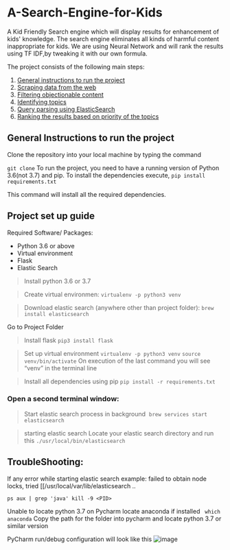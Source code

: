# A-Search-Engine-for-Kids

A Kid Friendly Search engine which will display results for enhancement of kids' knowledge. The search engine eliminates all kinds of harmful content inappropriate for kids. We are using Neural Network and will rank the results using TF IDF,by tweaking it with our own formula.



The project consists of the following main steps:
<ol>
   <li><a href="#head1"> General instructions to run the project</a>
   <li><a href="#head2"> Scraping data from the web </a>
   <li><a href="#head3"> Filtering objectionable content</a>
   <li><a href="#head4"> Identifying topics</a>
   <li><a href="#head5"> Query parsing using ElasticSearch</a>
   <li><a href="#head6"> Ranking the results based on priority of the topics </a>
</ol>



<p id="head1"> <h2> General Instructions to run the project </h2></p>
Clone the repository into your local machine by typing the command

`git clone`
To run the project, you need to have a running version of Python 3.6(not 3.7) and pip.
To install the dependencies execute,
`pip install requirements.txt`

This command will install all the required dependencies.

## Project set up guide
Required Software/ Packages:
   - Python 3.6 or above
   - Virtual environment
   - Flask
   - Elastic Search
 
> Install python 3.6 or 3.7

> Create virtual environmen:
`virtualenv -p python3 venv`

> Download elastic search (anywhere other than project folder):
`brew install elasticsearch`

Go to Project Folder
> Install flask
`pip3 install flask`

> Set up virtual environment
`virtualenv -p python3 venv`
`source venv/bin/activate`
On execution of the last command you will see “venv” in the terminal line

> Install all dependencies using pip
`pip install -r requirements.txt`

### Open a second terminal window:
> Start elastic search process in background 
`brew services start elasticsearch`

> starting elastic search 
Locate your elastic search directory and run this
`./usr/local/bin/elasticsearch`

## TroubleShooting:
If any error while starting elastic search 
example: failed to obtain node locks, tried [[/usr/local/var/lib/elasticsearch ..

`ps aux | grep 'java'
kill -9 <PID>`

Unable to locate python 3.7 on Pycharm 
locate anaconda if installed
` which anaconda`
Copy the path for the folder into pycharm and locate python 3.7 or similar version

PyCharm run/debug configuration will look like this
![image](https://user-images.githubusercontent.com/25397038/50049102-1f7c2b80-0091-11e9-8369-b13087f1346d.png)
